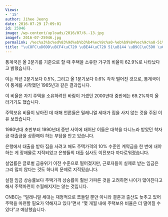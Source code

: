 ```yaml
---
Views:
- '15'
author: Jihee Jeong
date: 2016-07-29 17:09:01
id: 25946
image: /wp-content/uploads/2016/07/6.-13.jpg
imagef: 2016-07-25946.jpg
permalink: /%ec%a3%bc%ed%83%9d%eb%b3%b4%ec%9c%a0-%eb%b9%84%ec%9c%a8-51%eb%85%84-%eb%a7%8c%ec%97%90-%ec%b5%9c%ec%a0%80/
title: "\uC8FC\uD0DD\uBCF4\uC720 \uBE44\uC728 51\uB144 \uB9CC\uC5D0 \uCD5C\uC800"
---
```


통계국은 올 2분기를 기준으로 할 때 주택을 소유한 가구의 비율이 62.9%로 나타났다고 밝혔습니다.

이는 작년 2분기보다 0.5%, 그리고 올 1분기보다 0.6% 각각 떨어진 것으로, 통계국이 이 통계를 시작했던 1965년과 같은 결과입니다.

이 비율은 자기 주택을 소유하려던 바람이 거셌던 2000년대 중반에는 69.2%까지 올라가기도 했습니다.

주택보유 비율이 낮아진 데 대해 언론들은 밀레니얼 세대가 집을 사지 않는 것을 주된 이유 보았습니다.

1980년대 초반부터 1990년대 중반 사이에 태어난 이들은 대학을 다니느라 받았던 학자금 대출금을 상환해야 하는 부담을 안고 있습니다.

은행에서 대출을 받아 집을 사려고 해도 주택가격의 10% 수준인 계약금을 한 번에 내야 하는 게 장애물로 지적되었고 은행들의 대출 심사도 이전보다 까다로워졌습니다.

실업률은 글로벌 금융위기 이전 수준으로 떨어졌지만, 근로자들이 실제로 받는 임금은 그리 많지 않다는 것도 하나의 문제로 지적됬습니다.

실질 임금 상승률보다 주택가격 상승률이 훨씬 가파른 것을 고려하면 나이가 많아진다고 해서 주택마련이 수월해지지는 않는 것입니다.

CNBC는 &#8220;밀레니얼 세대는 재정적으로 쪼들릴 뿐만 아니라 결혼과 출산도 늦추고 있어 주택을 마련할 필요가 약해지고 있다&#8221;면서 &#8220;몇 개월 내에 주택보유 비율은 더 떨어질 수 있다&#8221;고 예상했습니다.

&nbsp;